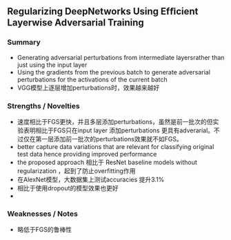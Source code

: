 ## Regularizing DeepNetworks Using Efﬁcient Layerwise Adversarial Training 
### Summary
* Generating adversarial perturbations from intermediate layersrather than just using the input layer
* Using the gradients from the previous batch to generate adversarial perturbations for the activations of the current batch
* VGG模型上逐层增加perturbations时，效果越来越好
### Strengths / Novelties
* 速度相比于FGS更快，并且多层添加perturbations，虽然是前一批次的但实验表明相比于FGS只在input layer 添加perturbations 更具有adverarial。不过仅在第一层添加前一批次的perturbations效果就不如FGS。
* better capture data variations that are relevant for classifying original test data hence providing improved performance
* the proposed approach 相比于 ResNet baseline models without regularization ，起到了防止overfitting作用
* 在AlexNet模型，大数据集上测试accuracies 提升3.1%
* 相比于使用dropout的模型效果也更好
* 
### Weaknesses / Notes
* 略低于FGS的鲁棒性
